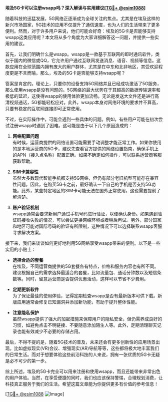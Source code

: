 **埃及5G卡可以注册wsapp吗？深入解读与实用建议[[TG💪+ @esim1088](https://t.me/s/esim1088)]**

随着科技的迅猛发展，5G网络正逐渐成为全球关注的焦点。尤其是在埃及这样的新兴市场国家，5G技术的应用不仅提升了通信速度，也为人们的生活带来了更多便利。然而，对于许多用户来说，他们可能会好奇：埃及的5G卡是否能够支持wsapp这类应用呢？本文将从多个角度为大家详细解答这一问题，并提供一些实用的建议。

首先，让我们明确什么是wsapp。wsapp是一款基于互联网的即时通讯软件，类似于国内的微信或QQ，它允许用户通过互联网发送消息、语音、视频等信息。这款应用在全球范围内拥有庞大的用户群体，尤其是在中东和北非地区，其受欢迎程度更是不言而喻。那么，埃及的5G卡是否能够支持wsapp呢？

答案是肯定的。理论上，只要你的设备支持5G网络并且已经成功激活了5G服务，那么使用wsapp是没有问题的。5G网络的最大优势在于其超高的数据传输速率和极低的延迟，这使得wsapp的使用体验更加流畅。无论是发送大文件还是进行高清视频通话，5G都能轻松应对。此外，wsapp本身对网络环境的要求并不算高，只要有稳定的互联网连接即可正常使用。

不过，在实际操作中，可能会遇到一些具体的问题。例如，有些用户可能在初次尝试注册wsapp时遇到了困难。这可能是由于以下几个原因造成的：

1. **网络配置问题**  
   有时候，运营商提供的网络设置可能需要手动调整才能正常工作。如果你使用的是本地运营商的5G卡，建议先查看官方提供的网络设置指南，确保手机上的APN（接入点名称）配置正确。如果不确定如何操作，可以联系运营商客服获取帮助。

2. **SIM卡兼容性**  
   虽然大多数现代智能手机都支持5G网络，但仍有部分老旧机型可能存在兼容性问题。因此，在购买5G卡之前，最好确认一下自己的手机是否支持5G功能。此外，某些特定地区的SIM卡可能无法在国外正常使用，这也需要提前了解清楚。

3. **账户验证机制**  
   wsapp通常会要求新用户通过手机号码进行验证，以便确认身份。如果遇到验证码接收失败的情况，可以尝试更换网络环境或者稍后再试。另外，部分国家和地区可能对国际号码的验证有所限制，这种情况下可以选择联系wsapp客服寻求解决方案。

接下来，我们来谈谈如何更好地利用5G网络享受wsapp带来的便利。以下是一些实用的小贴士：

- **选择合适的套餐**  
  在埃及，不同运营商提供的5G套餐各有特点，价格和服务内容也有所不同。建议根据自己的需求选择最适合的套餐，比如流量包、通话分钟数以及短信条数等。同时，留意运营商是否提供优惠活动，这样可以节省不少费用。

- **定期更新软件**  
  为了保证最佳的使用体验，记得定期检查wsapp是否有最新版本可供下载。新版应用通常会修复已知漏洞并添加新功能，有助于提升整体性能。

- **注意隐私保护**  
  虽然wsapp提供了强大的加密措施来保障用户的隐私安全，但仍需养成良好的习惯，如避免点击不明链接、不要随意添加陌生人等。此外，定期清理聊天记录也能有效减少不必要的存储占用。

最后，不得不提的是，随着5G技术的普及，未来还会有更多创新性的应用场景出现。比如虚拟现实(VR)会议、增强现实(AR)导航等等，这些都将极大地丰富我们的日常生活。而对于想要体验这些前沿科技的人来说，拥有一张优质的5G卡无疑是必不可少的第一步。

综上所述，埃及的5G卡完全可以用来注册和使用wsapp，而且还能带来非常出色的用户体验。当然，在享受便捷的同时，我们也应该保持警惕，合理规划消费，让科技真正服务于我们的生活。希望这篇文章能为你提供更多有价值的参考信息！

[[TG💪+ @esim1088](https://t.me/s/esim1088) ![Image](https://i.postimg.cc/4NQfJmqS/Snipaste-2025-05-13-00-14-12.png)]
